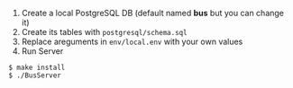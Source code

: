1. Create a local PostgreSQL DB (default named **bus** but you can change it)
2. Create its tables with `postgresql/schema.sql`
3. Replace areguments in `env/local.env` with your own values
3. Run Server
```
$ make install
$ ./BusServer
```